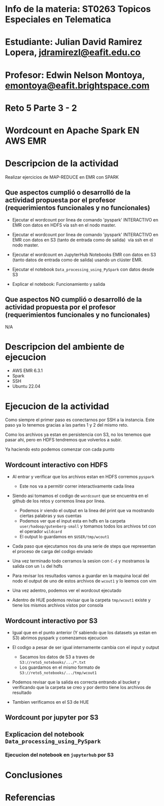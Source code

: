 # Info de la materia: ST0263 Topicos Especiales en Telematica

# Estudiante: Julian David Ramirez Lopera, jdramirezl@eafit.edu.co

# Profesor: Edwin Nelson Montoya, emontoya@eafit.brightspace.com

# Reto 5 Parte 3 - 2

# Wordcount en Apache Spark EN AWS EMR

# Descripcion de la actividad

Realizar ejercicios de MAP-REDUCE en EMR con SPARK

## Que aspectos cumplió o desarrolló de la actividad propuesta por el profesor (requerimientos funcionales y no funcionales)

- Ejecutar el wordcount por linea de comando 'pyspark' INTERACTIVO en EMR con datos en HDFS vía ssh en el nodo master.

- Ejecutar el wordcount por linea de comando 'pyspark' INTERACTIVO en EMR con datos en S3 (tanto de entrada como de salida)  vía ssh en el nodo master.

- Ejecutar el wordcount en JupyterHub Notebooks EMR con datos en S3 (tanto datos de entrada como de salida) usando un clúster EMR.

- Ejecutar el notebook `Data_processing_using_PySpark` con datos desde S3

- Explicar el notebook: Funcionamiento y salida

## Que aspectos NO cumplió o desarrolló de la actividad propuesta por el profesor (requerimientos funcionales y no funcionales)

N/A

# Descripcion del ambiente de ejecucion

- AWS EMR 6.3.1
- Spark
- SSH
- Ubuntu 22.04

# Ejecucion de la actividad

Como siempre el primer paso es conectarnos por SSH a la instancia. Este paso ya lo tenemos gracias a las partes 1 y 2 del mismo reto.

Como los archivos ya estan en persistencia con S3, no los tenemos que pasar ahi, pero en HDFS tendremos que volverlos a subir.

Ya haciendo esto podemos comenzar con cada punto

## Wordcount interactivo con HDFS

- Al entrar y verificar que los archivos estan en HDFS corremos `pyspark`

  - Este nos va a permitir correr interactivamente cada linea

- Siendo asi tomamos el codigo de `wordcount` que se encuentra en el github de los retos y corremos linea por linea.

  - Podemos ir viendo el output en la linea del print que va mostrando ciertas palabras y sus cuentas
  - Podemos ver que el input esta en hdfs en la carpeta `user/hadoop/gutenberg-small` y tomamos todos los archivos txt con el operador `wildcard`
  - El output lo guardamos en `$USER/tmp/wcout1`

- Cada paso que ejecutamos nos da una serie de steps que representan el proceso de carga del codigo enviado

- Una vez terminado todo cerramos la sesion con `C-d` y mostramos la salida con un `ls` del hdfs

- Para revisar los resultados vamos a guardar en la maquina local del nodo el output de uno de estos archivos de `wcout1` y lo leemos con vim

- Una vez adentro, podemos ver el wordcout ejecutado

- Adentro de HUE podemos revisar que la carpeta `tmp/wcout1` existe y tiene los mismos archivos vistos por consola

## Wordcount interactivo por S3

- Igual que en el punto anterior (Y sabiendo que los datasets ya estan en S3) abrimos pyspark y comenzamos ejecucion

- El codigo a pesar de ser igual internamente cambia con el input y output

  - Sacamos los datos de S3 a traves de `S3://reto5_notebooks/.../*.txt`
  - Los guardamos en el mismo formato de `S3://reto5_notebooks/.../tmp/wcout1`

- Podemos revisar que la salida es correcta entrando al bucket y verificando que la carpeta se creo y por dentro tiene los archivos de resultado

- Tambien verificamos en el S3 de HUE

## Wordcount por jupyter por S3

## Explicacion del notebook `Data_processing_using_PySpark`

### Ejecucion del notebook en `jupyterhub` por S3

# Conclusiones

# Referencias
